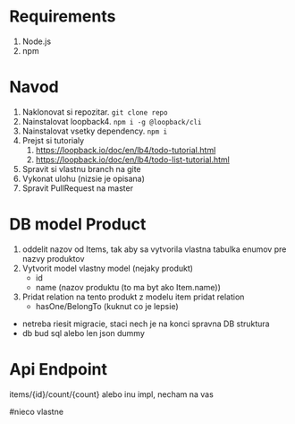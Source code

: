 # Requirements

1. Node.js
2. npm

# Navod

1. Naklonovat si repozitar. ```git clone repo```
2. Nainstalovat loopback4. ```npm i -g @loopback/cli```  
3. Nainstalovat vsetky dependency. ```npm i```  
4. Prejst si tutorialy 
    1. https://loopback.io/doc/en/lb4/todo-tutorial.html
    2. https://loopback.io/doc/en/lb4/todo-list-tutorial.html  
5. Spravit si vlastnu branch na gite
6. Vykonat ulohu (nizsie je opisana)
7. Spravit PullRequest na master
 
 

# DB model Product
1. oddelit nazov od Items, tak aby sa vytvorila vlastna tabulka enumov pre nazvy produktov 
2. Vytvorit model vlastny model (nejaky produkt)
    * id 
    * name   (nazov produktu (to ma byt ako Item.name))
3. Pridat relation na tento produkt z modelu item
pridat relation
    * hasOne/BelongTo (kuknut co je lepsie)

* netreba riesit migracie, staci nech je na konci spravna DB struktura
* db bud sql alebo len json dummy


# Api Endpoint 
items/{id}/count/{count}
alebo inu impl, necham na vas


#nieco vlastne







